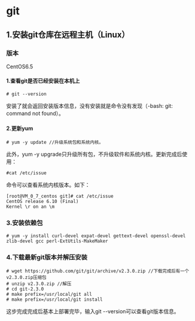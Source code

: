 # git #
## 1.安装git仓库在远程主机（Linux） ##
### 版本 ###
CentOS6.5
#### 1.查看git是否已经安装在本机上 ####
	# git --version
安装了就会返回安装版本信息，没有安装就是命令没有发现（-bash: git: command not found）。
#### 2.更新yum ####
	# yum -y update //升级系统包和系统内核。
此外，yum -y upgrade只升级所有包，不升级软件和系统内核。更新完成后使用：

	#cat /etc/issue

命令可以查看系统内核版本。如下：

	[root@VM_0_7_centos git]# cat /etc/issue
	CentOS release 6.10 (Final)
	Kernel \r on an \m

### 3.安装依赖包 ###
	# yum -y install curl-devel expat-devel gettext-devel openssl-devel zlib-devel gcc perl-ExtUtils-MakeMaker
### 4.下载最新git版本并解压安装 ###
	# wget https://github.com/git/git/archive/v2.3.0.zip //下载完成后有一个v2.3.0.zip压缩包
	# unzip v2.3.0.zip //解压
	# cd git-2.3.0
	# make prefix=/usr/local/git all
	# make prefix=/usr/local/git install
这步完成完成后基本上部署完毕，输入git --version可以查看git版本信息。
